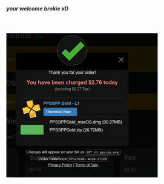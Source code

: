 <h5>your welcome brokie xD</h5><br><br>
<img src="https://raw.githubusercontent.com/vlain1337/ppssppgold/refs/heads/main/Screenshot%20(770).png?raw=true" alt="alt text" width="400"/>

